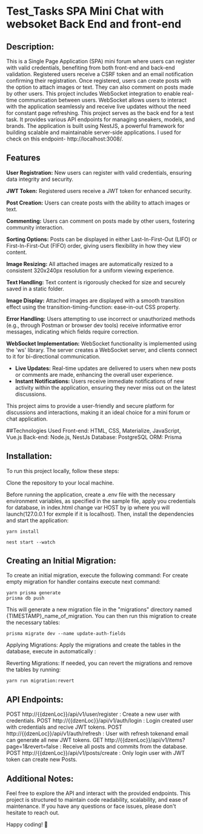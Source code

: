 # Test_Tasks SPA Mini Chat with websoket Back End and front-end
## Description:
This is a Single Page Application (SPA) mini forum where users can register with valid credentials,
benefiting from both front-end and back-end validation. Registered users receive a CSRF token and an email notification
confirming their registration. Once registered, users can create posts with the option to attach images or text.
They can also comment on posts made by other users. This project includes WebSocket integration to enable real-time
communication between users. WebSocket allows users to interact with the application seamlessly and receive live updates
without the need for constant page refreshing.
This project serves as the back end for a test task. It provides various API endpoints for managing sneakers, models,
and brands. The application is built using NestJS, a powerful framework for building scalable and maintainable
server-side applications.
I used for check on this endpoint- http://localhost:3008/.

## Features
**User Registration:** New users can register with valid credentials, ensuring data integrity and security.

**JWT Token:** Registered users receive a JWT token for enhanced security.

**Post Creation:** Users can create posts with the ability to attach images or text.

**Commenting:** Users can comment on posts made by other users, fostering community interaction.

**Sorting Options:** Posts can be displayed in either Last-In-First-Out (LIFO) or First-In-First-Out (FIFO) order, giving users flexibility in how they view content.

**Image Resizing:** All attached images are automatically resized to a consistent 320x240px resolution for a uniform viewing experience.

**Text Handling:** Text content is rigorously checked for size and securely saved in a static folder.

**Image Display:** Attached images are displayed with a smooth transition effect using the transition-timing-function: ease-in-out CSS property.

**Error Handling:** Users attempting to use incorrect or unauthorized methods (e.g., through Postman or browser dev tools) receive informative error messages, indicating which fields require correction.

**WebSocket Implementation:**
WebSocket functionality is implemented using the 'ws' library. The server creates a WebSocket server, and clients connect to it for bi-directional communication.
- **Live Updates:** Real-time updates are delivered to users when new posts or comments are made, enhancing the overall user experience.
- **Instant Notifications:** Users receive immediate notifications of new activity within the application, ensuring they never miss out on the latest discussions.

This project aims to provide a user-friendly and secure platform for discussions and interactions, making it an ideal choice for a mini forum or chat application.

##Technologies Used
Front-end: HTML, CSS, Materialize, JavaScript, Vue.js
Back-end: Node.js, NestJs
Database: PostgreSQL
ORM: Prisma

## Installation:
To run this project locally, follow these steps:

Clone the repository to your local machine.

Before running the application, create a .env file with the necessary environment variables, as specified in the sample
file, apply you credentials for database, in index.html change var HOST by ip where you will
launch(127.0.0.1 for exmple if it is localhost). Then, install the dependencies and start the application:
```
yarn install

nest start --watch
```
## Creating an Initial Migration:
To create an initial migration, execute the following command:
For create empty migration for handler contains execute next command:
```
yarn prisma generate
prisma db push

```
This will generate a new migration file in the "migrations" directory named {TIMESTAMP}_name_of_migration. You can then
run this migration to create the necessary tables:
```
prisma migrate dev --name update-auth-fields
```
Applying Migrations:
Apply the migrations and create the tables in the database, execute in automatically :

Reverting Migrations:
If needed, you can revert the migrations and remove the tables by running:
```
yarn run migration:revert
```
## API Endpoints:
POST http://{{dzenLoc}}/api/v1/user/register : Create a new user with credentials.
POST http://{{dzenLoc}}/api/v1/auth/login  : Login created user with credentials and recive JWT tokens.
POST http://{{dzenLoc}}/api/v1/auth/refresh : User with refresh tokenand email can generate all new JWT tokens.
GET http://{{dzenLoc}}/api/v1/items?page=1&revert=false : Receive all posts and commits from the database.
POST http://{{dzenLoc}}/api/v1/posts/create : Only login user with JWT token can create new Posts.

## Additional Notes:
Feel free to explore the API and interact with the provided endpoints. This project is structured to maintain code readability, scalability, and ease of maintenance. If you have any questions or face issues, please don't hesitate to reach out.

Happy coding! 🚀